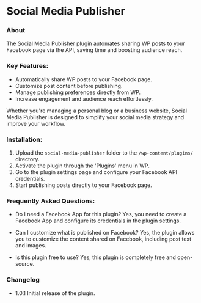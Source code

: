 # Social Media Publisher

### About

The Social Media Publisher plugin automates sharing WP posts to your Facebook page via the API, saving
time and boosting audience reach.

### Key Features:

- Automatically share WP posts to your Facebook page.
- Customize post content before publishing.
- Manage publishing preferences directly from WP.
- Increase engagement and audience reach effortlessly.

Whether you're managing a personal blog or a business website, Social Media Publisher is designed to simplify your
social media strategy and improve your workflow.

### Installation:

1. Upload the `social-media-publisher` folder to the `/wp-content/plugins/` directory.
2. Activate the plugin through the 'Plugins' menu in WP.
3. Go to the plugin settings page and configure your Facebook API credentials.
4. Start publishing posts directly to your Facebook page.

### Frequently Asked Questions:
- Do I need a Facebook App for this plugin?
Yes, you need to create a Facebook App and configure its credentials in the plugin settings.

- Can I customize what is published on Facebook?
Yes, the plugin allows you to customize the content shared on Facebook, including post text and images.

- Is this plugin free to use?
Yes, this plugin is completely free and open-source.

### Changelog
- 1.0.1 
Initial release of the plugin.